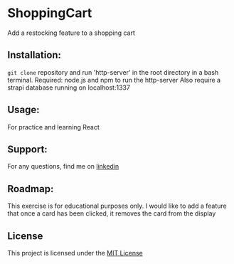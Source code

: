 # ShoppingCart

Add a restocking feature to a shopping cart

## Installation:
`git clone` repository and run 'http-server' in the root directory in a bash terminal.  Required: node.js and npm to run the http-server
Also require a strapi database running on localhost:1337

## Usage:
For practice and learning React

## Support:
For any questions, find me on [linkedin](https://www.linkedin.com/in/simrat-karamjeet/)

## Roadmap:
This exercise is for educational purposes only.  I would like to add a feature that once a card has been clicked, it removes the card from the display

## License
This project is licensed under the [MIT License](https://github.com/skaramje/Build-a-Formik-Form/blob/master/LICENSE)

